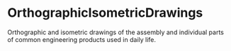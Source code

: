 # OrthographicIsometricDrawings
Orthographic and isometric drawings of the assembly and individual parts of common engineering products used in daily life.
